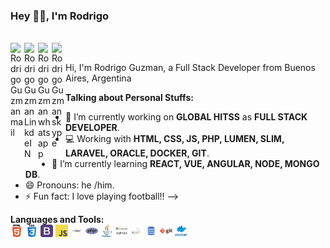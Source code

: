 ### Hey 👋🏽, I'm Rodrigo

<br/>
<a href="mailto:rodrigoluisguzman@gmail.com" target="_blank">
  <img align="left" alt="Rodrigo Guzman mail" width="22px" src="https://cdn.jsdelivr.net/npm/simple-icons@v3/icons/gmail.svg" />
</a>
<a href="https://www.linkedin.com/in/rodrigo-guzman-8b481912/" target="_blank">
  <img align="left" alt="Rodrigo Guzman LinkdeIN" width="22px" src="https://cdn.jsdelivr.net/npm/simple-icons@v3/icons/linkedin.svg" />
</a>
<a href="https://api.whatsapp.com/send?phone=+5491140365765" target="_blank">
  <img align="left" alt="Rodrigo Guzman whatsapp" width="22px" src="https://cdn.jsdelivr.net/npm/simple-icons@v3/icons/whatsapp.svg" />
</a>
<a href="skype:rodrivagoneta30?call" target="_blank">
  <img align="left" alt="Rodrigo Guzman skype" width="22px" src="https://cdn.jsdelivr.net/npm/simple-icons@v3/icons/skype.svg" />
</a>
<br />

Hi, I'm Rodrigo Guzman, a Full Stack Developer from Buenos Aires, Argentina
 
 **Talking about Personal Stuffs:**
- 🔭 I’m currently working on **GLOBAL HITSS** as **FULL STACK DEVELOPER**.
- 💻  Working with **HTML, CSS, JS, PHP, LUMEN, SLIM, LARAVEL, ORACLE, DOCKER, GIT**.
- 🌱 I’m currently learning **REACT, VUE, ANGULAR, NODE, MONGO DB**.
- 😄 Pronouns: he /him.
- ⚡ Fun fact: I love playing football!!
-->

**Languages and Tools:**  
<code><img height="20" src="https://raw.githubusercontent.com/github/explore/80688e429a7d4ef2fca1e82350fe8e3517d3494d/topics/html/html.png"></code>
<code><img height="20" src="https://raw.githubusercontent.com/github/explore/80688e429a7d4ef2fca1e82350fe8e3517d3494d/topics/css/css.png"></code>
<code><img height="20" src="https://raw.githubusercontent.com/github/explore/80688e429a7d4ef2fca1e82350fe8e3517d3494d/topics/bootstrap/bootstrap.png"></code>
<code><img height="20" src="https://raw.githubusercontent.com/github/explore/80688e429a7d4ef2fca1e82350fe8e3517d3494d/topics/javascript/javascript.png"></code>
<code><img height="20" src="https://raw.githubusercontent.com/github/explore/80688e429a7d4ef2fca1e82350fe8e3517d3494d/topics/jquery/jquery.png"></code>
<code><img height="20" src="https://raw.githubusercontent.com/github/explore/80688e429a7d4ef2fca1e82350fe8e3517d3494d/topics/php/php.png"></code>
<code><img height="20" src="https://raw.githubusercontent.com/github/explore/80688e429a7d4ef2fca1e82350fe8e3517d3494d/topics/java/java.png"></code>
<code><img height="20" src="https://raw.githubusercontent.com/github/explore/80688e429a7d4ef2fca1e82350fe8e3517d3494d/topics/aspnet/aspnet.png"></code>
<code><img height="20" src="https://raw.githubusercontent.com/github/explore/80688e429a7d4ef2fca1e82350fe8e3517d3494d/topics/mysql/mysql.png"></code>
<code><img height="20" src="https://raw.githubusercontent.com/github/explore/80688e429a7d4ef2fca1e82350fe8e3517d3494d/topics/sql/sql.png"></code>
<code><img height="20" src="https://raw.githubusercontent.com/github/explore/80688e429a7d4ef2fca1e82350fe8e3517d3494d/topics/git/git.png"></code>
<code><img height="20" src="https://raw.githubusercontent.com/github/explore/80688e429a7d4ef2fca1e82350fe8e3517d3494d/topics/docker/docker.png"></code>
